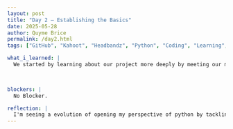 ```yaml
---
layout: post
title: "Day 2 – Establishing the Basics"
date: 2025-05-28
author: Quyme Brice
permalink: /day2.html
tags: ["GitHub", "Kahoot", "Headbandz", "Python", "Coding", "Learning", "Research", "Skills"]

what_i_learned: |
  We started by learning about our project more deeply by meeting our mentors. This was useful because it allows everyone to be on the same page. We went over python 101 through a slideshow which tackle all the basic of pthyon. Our collegue played kahoot and a "Headbandz" game to do more interaction. This helped me establish what I had learned. 

  

blockers: |
  No Blocker.

reflection: |
  I'm seeing a evolution of opening my perspective of python by tackling the basic. I am more encourage to take my baisc skills futher. I was able to apply those skills on "replit". I also ask questions on things I might've of been stuck on. This occured when thinking about strings and quotations.
---
```

